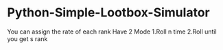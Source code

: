 # Python-Simple-Lootbox-Simulator
You can assign the rate of each rank
Have 2 Mode
1.Roll n time
2.Roll until you get s rank
